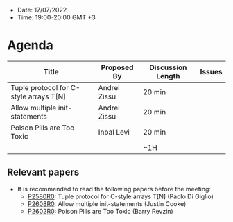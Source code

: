 * Date: 17/07/2022
* Time: 19:00-20:00 GMT +3

# Agenda

| Title | Proposed By | Discussion Length | Issues       |
|----------|-------------|-------------|----------------|
| Tuple protocol for C-style arrays T[N] | Andrei Zissu | 20 min   |   |
| Allow multiple init-statements | Andrei Zissu | 20 min   |   |
|  Poison Pills are Too Toxic  | Inbal Levi | 20 min   |   |
|                     |   | ~1H      |   |

## Relevant papers

* It is recommended to read the following papers before the meeting:
  * [P2580R0](https://www.open-std.org/jtc1/sc22/wg21/docs/papers/2022/p2580r0.html): Tuple protocol for C-style arrays T[N] (Paolo Di Giglio)
  * [P2608R0](https://www.open-std.org/jtc1/sc22/wg21/docs/papers/2022/p2608r0.html): Allow multiple init-statements (Justin Cooke)
  * [P2602R0](https://www.open-std.org/jtc1/sc22/wg21/docs/papers/2022/p2602r0.html): Poison Pills are Too Toxic (Barry Revzin)
